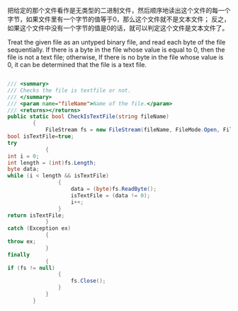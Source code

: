 
把给定的那个文件看作是无类型的二进制文件，然后顺序地读出这个文件的每一个字节，如果文件里有一个字节的值等于0，那么这个文件就不是文本文件；
反之，如果这个文件中没有一个字节的值是0的话，就可以判定这个文件是文本文件了。

Treat the given file as an untyped binary file, and read each byte of the file sequentially. 
If there is a byte in the file whose value is equal to 0, then the file is not a text file;
otherwise, If there is no byte in the file whose value is 0, it can be determined that the file is a text file.


```C#

/// <summary>
/// Checks the file is textfile or not.
/// </summary>
/// <param name="fileName">Name of the file.</param>
/// <returns></returns>
public static bool CheckIsTextFile(string fileName)
        {
            FileStream fs = new FileStream(fileName, FileMode.Open, FileAccess.Read);
bool isTextFile=true;
try
            {
int i = 0;
int length = (int)fs.Length;
byte data;
while (i < length && isTextFile)
                {
                    data = (byte)fs.ReadByte();
                    isTextFile = (data != 0);
                    i++;
                }
return isTextFile;
            }
catch (Exception ex)
            {
throw ex;
            }
finally
            {
if (fs != null)
                {
                    fs.Close();
                }
            }
        }

```
